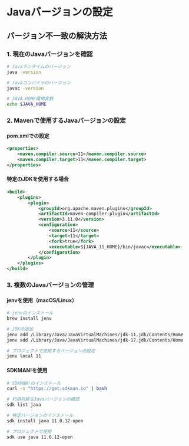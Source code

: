 # Javaバージョンの設定

## バージョン不一致の解決方法

### 1. 現在のJavaバージョンを確認

```bash
# Javaランタイムのバージョン
java -version

# Javaコンパイラのバージョン
javac -version

# JAVA_HOME環境変数
echo $JAVA_HOME
```

### 2. Mavenで使用するJavaバージョンの設定

#### pom.xmlでの設定

```xml
<properties>
    <maven.compiler.source>11</maven.compiler.source>
    <maven.compiler.target>11</maven.compiler.target>
</properties>
```

#### 特定のJDKを使用する場合

```xml
<build>
    <plugins>
        <plugin>
            <groupId>org.apache.maven.plugins</groupId>
            <artifactId>maven-compiler-plugin</artifactId>
            <version>3.11.0</version>
            <configuration>
                <source>11</source>
                <target>11</target>
                <fork>true</fork>
                <executable>${JAVA_11_HOME}/bin/javac</executable>
            </configuration>
        </plugin>
    </plugins>
</build>
```

### 3. 複数のJavaバージョンの管理

#### jenvを使用（macOS/Linux）

```bash
# jenvのインストール
brew install jenv

# JDKの追加
jenv add /Library/Java/JavaVirtualMachines/jdk-11.jdk/Contents/Home
jenv add /Library/Java/JavaVirtualMachines/jdk-17.jdk/Contents/Home

# プロジェクトで使用するバージョンの設定
jenv local 11
```

#### SDKMAN!を使用

```bash
# SDKMAN!のインストール
curl -s "https://get.sdkman.io" | bash

# 利用可能なJavaバージョンの確認
sdk list java

# 特定バージョンのインストール
sdk install java 11.0.12-open

# プロジェクトで使用
sdk use java 11.0.12-open
```